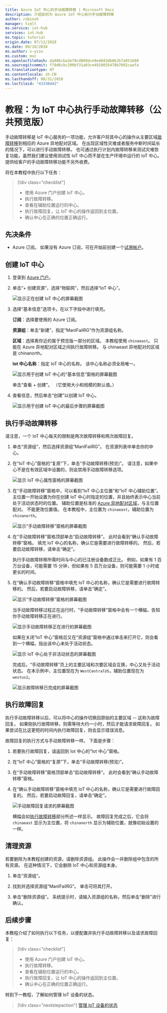 ```yaml
---
title: Azure IoT 中心的手动故障转移 | Microsoft Docs
description: 介绍如何为 Azure IoT 中心执行手动故障转移
author: robinsh
manager: timlt
ms.service: iot-hub
services: iot-hub
ms.topic: tutorial
origin.date: 07/11/2018
ms.date: 09/10/2018
ms.author: v-yiso
ms.custom: mvc
ms.openlocfilehash: da806cba3e79cd809dce9e40d3db862b7a951680
ms.sourcegitcommit: f78d6cbc290bf31a03ce4810035478b7092caafa
ms.translationtype: HT
ms.contentlocale: zh-CN
ms.lasthandoff: 08/31/2018
ms.locfileid: "43330442"
---
```

# <a name="tutorial-perform-manual-failover-for-an-iot-hub-public-preview"></a>教程：为 IoT 中心执行手动故障转移（公共预览版）

手动故障转移是 IoT 中心服务的一项功能，允许客户将其中心的操作从主要区域[故障转移](https://en.wikipedia.org/wiki/Failover)到相应的 Azure 异地配对区域。 在出现区域性灾难或者服务中断时间延长的情况下，可以进行手动故障转移。 也可通过执行计划内故障转移来测试灾难恢复功能，虽然我们建议使用测试性 IoT 中心而不是在生产环境中运行的 IoT 中心。 提供给客户的手动故障转移功能不另外收费。

将在本教程中执行以下任务：

> [!div class="checklist"]
> * 使用 Azure 门户创建 IoT 中心。 
> * 执行故障转移。 
> * 查看在辅助位置运行的中心。
> * 执行故障回复，让 IoT 中心的操作返回到主位置。 
> * 确认中心在正确的位置正确运行。

## <a name="prerequisites"></a>先决条件

- Azure 订阅。 如果没有 Azure 订阅，可在开始前创建一个[试用帐户](https://www.azure.cn/pricing/1rmb-trial)。

## <a name="create-an-iot-hub"></a>创建 IoT 中心

1. 登录到 [Azure 门户](https://portal.azure.cn)。 

2. 单击“+ 创建资源”，选择“物联网”，然后选择“IoT 中心”。

   ![显示正在创建 IoT 中心的屏幕截图](./media/tutorial-manual-failover/create-hub-01.png)

3. 选择“基本信息”选项卡。在以下字段中进行填充。

    **订阅**：选择要使用的 Azure 订阅。

    **资源组**：单击“新建”，指定“ManlFailRG”作为资源组名称。

    **区域**：选择离你近的属于预览版一部分的区域。 本教程使用 `chinaeast`。 只能在 Azure 异地配对区域之间执行故障转移。 与 chinaeast 异地配对的区域是 chinanorth。
    
   **Iot 中心名称**：指定 IoT 中心的名称。 该中心名称必须全局唯一。 

   ![显示用于创建 IoT 中心的“基本信息”窗格的屏幕截图](./media/tutorial-manual-failover/create-hub-02-basics.png)

   单击“查看 + 创建”。 （它使用大小和规模的默认值。） 

4. 查看信息，然后单击“创建”以创建 IoT 中心。 

   ![显示用于创建 IoT 中心的最后步骤的屏幕截图](./media/tutorial-manual-failover/create-hub-03-create.png)

## <a name="perform-a-manual-failover"></a>执行手动故障转移

请注意，一个 IoT 中心每天的限制是两次故障转移和两次故障回复。

1. 单击“资源组”，然后选择资源组“ManlFailRG”。 在资源列表中单击你的中心。 

2. 在“IoT 中心”窗格的“复原”下，单击“手动故障转移(预览)”。 请注意，如果中心不是在有效区域中设置的，则会禁用手动故障转移选项。

   ![显示 IoT 中心属性窗格的屏幕截图](./media/tutorial-manual-failover/trigger-failover-01.png)

3. 在“手动故障转移”窗格中，可以看到“IoT 中心主位置”和“IoT 中心辅助位置”。 主位置一开始设置为你在创建 IoT 中心时指定的位置，并且始终表示中心当前处于活动状态时的位置。 辅助位置是标准的 [Azure 异地配对区域](../best-practices-availability-paired-regions.md)，与主位置配对。 不能更改位置值。 在本教程中，主位置为 `chinaeast`，辅助位置为 `chinanorth`。

   ![显示“手动故障转移”窗格的屏幕截图](./media/tutorial-manual-failover/trigger-failover-02.png)

3. 在“手动故障转移”窗格顶部单击“启动故障转移”。 此时会看到“确认手动故障转移”窗格。 填充 IoT 中心的名称，确认它是需要进行故障转移的。 然后，若要启动故障转移，请单击“确定”。

   执行手动故障转移所需时间与中心的已注册设备数成正比。 例如，如果有 1 百万台设备，可能需要 15 分钟，但如果有 5 百万台设备，则可能需要 1 小时或更长的时间。

4. 在“确认手动故障转移”窗格中填充 IoT 中心的名称，确认它是需要进行故障转移的。 然后，若要启动故障转移，请单击“确定”。 

   ![显示“手动故障转移”窗格的屏幕截图](./media/tutorial-manual-failover/trigger-failover-03-confirm.png)

   当手动故障转移过程正在运行时，“手动故障转移”窗格中会有一个横幅，告知你手动故障转移正在进行。 

   ![显示手动故障转移正在进行的屏幕截图](./media/tutorial-manual-failover/trigger-failover-04-in-progress.png)

   如果在关闭“IoT 中心”窗格后又在“资源组”窗格中通过单击来打开它，则会看到一个横幅，指出该中心未处于活动状态。 

   ![显示 IoT 中心处于非活动状态的屏幕截图](./media/tutorial-manual-failover/trigger-failover-05-hub-inactive.png)

   完成后，“手动故障转移”页上的主要区域和次要区域会互换，中心又处于活动状态。 在本示例中，主位置现在为 `WestCentralUS`，辅助位置现在为 `westus2`。 

   ![显示故障转移已完成的屏幕截图](./media/tutorial-manual-failover/trigger-failover-06-finished.png)

## <a name="perform-a-failback"></a>执行故障回复 

执行手动故障转移以后，可以将中心的操作切换回原始的主要区域 -- 这称为故障回复。 如果刚执行故障转移，则需等待大约一小时，然后才能请求故障回复。 如果尝试在比这更短的时间内执行故障回复，则会显示错误消息。

故障回复的执行方式与手动故障转移一样。 下面是步骤： 

1. 若要执行故障回复，请返回到 Iot 中心的“Iot 中心”窗格。

2. 在“IoT 中心”窗格的“复原”下，单击“手动故障转移(预览)”。 

3. 在“手动故障转移”窗格顶部单击“启动故障转移”。 此时会看到“确认手动故障转移”窗格。 

4. 在“确认手动故障转移”窗格中填充 IoT 中心的名称，确认它是需要进行故障回复的。 然后，若要启动故障回复，请单击“确定”。 

   ![手动故障回复请求的屏幕截图](./media/tutorial-manual-failover/trigger-failback-01-regions.png)

   横幅会如[执行故障转移](#perform-a-failover)部分所述一样显示。 故障回复完成之后，它会将 `chinaeast` 显示为主位置，将 `chinanorth` 显示为辅助位置，就像初始设置的一样。

## <a name="clean-up-resources"></a>清理资源 

若要删除为本教程创建的资源，请删除资源组。 此操作会一并删除组中包含的所有资源。 在这种情况下，它会删除 IoT 中心和资源组本身。 

1. 单击“资源组”。 

2. 找到并选择资源组“ManlFailRG”。 单击可将其打开。 

3. 单击“删除资源组”。 系统提示时，请输入资源组的名称，然后单击“删除”进行确认。 

## <a name="next-steps"></a>后续步骤

本教程介绍了如何执行以下任务，以便配置并执行手动故障转移以及请求故障回复：

> [!div class="checklist"]
> * 使用 Azure 门户创建 IoT 中心。 
> * 执行故障转移。 
> * 查看在辅助位置运行的中心。
> * 执行故障回复，让 IoT 中心的操作返回到主位置。 
> * 确认中心在正确的位置正确运行。

转到下一教程，了解如何管理 IoT 设备的状态。 

> [!div class="nextstepaction"]
[管理 IoT 设备的状态](tutorial-device-twins.md)